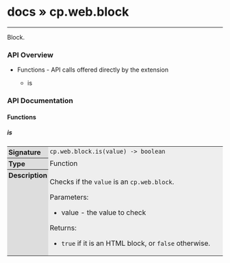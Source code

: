 # [docs](index.md) » cp.web.block
---

Block.

<style type="text/css">
	a { text-decoration: none; }
	a:hover { text-decoration: underline; }
	th { background-color: #DDDDDD; vertical-align: top; padding: 3px; }
	td { width: 100%; background-color: #EEEEEE; vertical-align: top; padding: 3px; }
	table { width: 100% ; border: 1px solid #0; text-align: left; }
	section > table table td { width: 0; }
</style>
<link rel="stylesheet" href="../../css/docs.css" type="text/css" media="screen" />
<h3>API Overview</h3>
<ul>
<li>Functions - API calls offered directly by the extension</li>
  <ul>
	<li><a href="#is">is</a></li>
  </ul>
</ul>
<h3>API Documentation</h3>
<h4 class="documentation-section">Functions</h4>
  <section id="is">
	<h5><a href="#is">is</a></h5>
	<table>
	  <tr>
		<th>Signature</th>
		<td><code>cp.web.block.is(value) -&gt; boolean</code></td>
	  </tr>
	  <tr>
		<th>Type</th>
		<td>Function</td>
	  </tr>
	  <tr>
		<th>Description</th>
		<td><p>Checks if the <code>value</code> is an <code>cp.web.block</code>.</p>
<p>Parameters:</p>
<ul>
<li>value     - the value to check</li>
</ul>
<p>Returns:</p>
<ul>
<li><code>true</code> if it is an HTML block, or <code>false</code> otherwise.</li>
</ul>
</td>
	  </tr>
	</table>
  </section>
